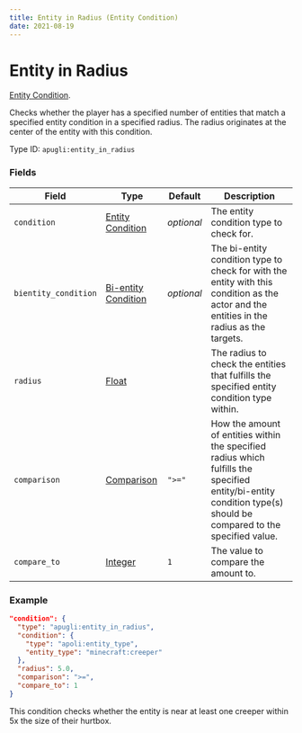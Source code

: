 ```yaml
---
title: Entity in Radius (Entity Condition)
date: 2021-08-19
---
```


# Entity in Radius

[Entity Condition](../entity_condition_types.md).

Checks whether the player has a specified number of entities that match a specified entity condition in a specified radius. The radius originates at the center of the entity with this condition.

Type ID: `apugli:entity_in_radius`

### Fields

Field  | Type | Default | Description
-------|------|---------|-------------
`condition` |	[Entity Condition](https://origins.readthedocs.io/en/latest/types/entity_condition_types/) | *optional* | The entity condition type to check for.
`bientity_condition` |	[Bi-entity Condition](https://origins.readthedocs.io/en/latest/types/bientity_condition_types/) | *optional* | The bi-entity condition type to check for with the entity with this condition as the actor and the entities in the radius as the targets.
`radius` | [Float](https://origins.readthedocs.io/en/latest/types/data_types/float/) | | The radius to check the entities that fulfills the specified entity condition type within.
`comparison` | [Comparison](https://origins.readthedocs.io/en/latest/types/data_types/comparison/)	| `">="` | How the amount of entities within the specified radius which fulfills the specified entity/bi-entity condition type(s) should be compared to the specified value.
`compare_to` | [Integer](https://origins.readthedocs.io/en/latest/types/data_types/integer/) | `1` | The value to compare the amount to.

### Example
```json
"condition": {
  "type": "apugli:entity_in_radius",
  "condition": {
    "type": "apoli:entity_type",
    "entity_type": "minecraft:creeper"
  },
  "radius": 5.0,
  "comparison": ">=",
  "compare_to": 1
}
```
This condition checks whether the entity is near at least one creeper within 5x the size of their hurtbox.